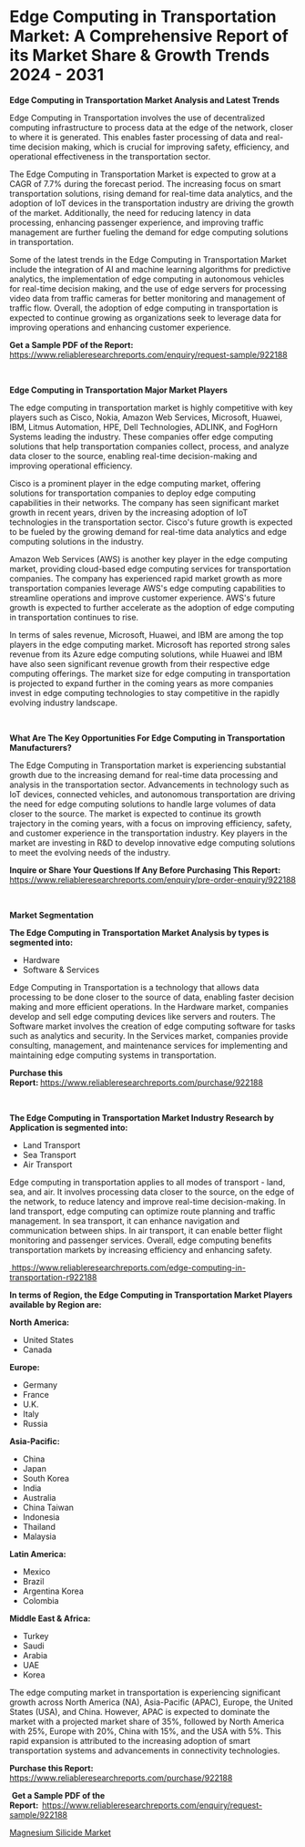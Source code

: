 <p><h1>Edge Computing in Transportation Market: A Comprehensive Report of its Market Share & Growth Trends 2024 - 2031</h1></p><p><strong>Edge Computing in Transportation Market Analysis and Latest Trends</strong></p>
<p><p>Edge Computing in Transportation involves the use of decentralized computing infrastructure to process data at the edge of the network, closer to where it is generated. This enables faster processing of data and real-time decision making, which is crucial for improving safety, efficiency, and operational effectiveness in the transportation sector.</p><p>The Edge Computing in Transportation Market is expected to grow at a CAGR of 7.7% during the forecast period. The increasing focus on smart transportation solutions, rising demand for real-time data analytics, and the adoption of IoT devices in the transportation industry are driving the growth of the market. Additionally, the need for reducing latency in data processing, enhancing passenger experience, and improving traffic management are further fueling the demand for edge computing solutions in transportation.</p><p>Some of the latest trends in the Edge Computing in Transportation Market include the integration of AI and machine learning algorithms for predictive analytics, the implementation of edge computing in autonomous vehicles for real-time decision making, and the use of edge servers for processing video data from traffic cameras for better monitoring and management of traffic flow. Overall, the adoption of edge computing in transportation is expected to continue growing as organizations seek to leverage data for improving operations and enhancing customer experience.</p></p>
<p><strong>Get a Sample PDF of the Report:&nbsp;</strong> <a href="https://www.reliableresearchreports.com/enquiry/request-sample/922188">https://www.reliableresearchreports.com/enquiry/request-sample/922188</a></p>
<p>&nbsp;</p>
<p><strong>Edge Computing in Transportation Major Market Players</strong></p>
<p><p>The edge computing in transportation market is highly competitive with key players such as Cisco, Nokia, Amazon Web Services, Microsoft, Huawei, IBM, Litmus Automation, HPE, Dell Technologies, ADLINK, and FogHorn Systems leading the industry. These companies offer edge computing solutions that help transportation companies collect, process, and analyze data closer to the source, enabling real-time decision-making and improving operational efficiency.</p><p>Cisco is a prominent player in the edge computing market, offering solutions for transportation companies to deploy edge computing capabilities in their networks. The company has seen significant market growth in recent years, driven by the increasing adoption of IoT technologies in the transportation sector. Cisco's future growth is expected to be fueled by the growing demand for real-time data analytics and edge computing solutions in the industry.</p><p>Amazon Web Services (AWS) is another key player in the edge computing market, providing cloud-based edge computing services for transportation companies. The company has experienced rapid market growth as more transportation companies leverage AWS's edge computing capabilities to streamline operations and improve customer experience. AWS's future growth is expected to further accelerate as the adoption of edge computing in transportation continues to rise.</p><p>In terms of sales revenue, Microsoft, Huawei, and IBM are among the top players in the edge computing market. Microsoft has reported strong sales revenue from its Azure edge computing solutions, while Huawei and IBM have also seen significant revenue growth from their respective edge computing offerings. The market size for edge computing in transportation is projected to expand further in the coming years as more companies invest in edge computing technologies to stay competitive in the rapidly evolving industry landscape.</p></p>
<p>&nbsp;</p>
<p><strong>What Are The Key Opportunities For Edge Computing in Transportation Manufacturers?</strong></p>
<p><p>The Edge Computing in Transportation market is experiencing substantial growth due to the increasing demand for real-time data processing and analysis in the transportation sector. Advancements in technology such as IoT devices, connected vehicles, and autonomous transportation are driving the need for edge computing solutions to handle large volumes of data closer to the source. The market is expected to continue its growth trajectory in the coming years, with a focus on improving efficiency, safety, and customer experience in the transportation industry. Key players in the market are investing in R&D to develop innovative edge computing solutions to meet the evolving needs of the industry.</p></p>
<p><strong>Inquire or Share Your Questions If Any Before Purchasing This Report:</strong> <a href="https://www.reliableresearchreports.com/enquiry/pre-order-enquiry/922188">https://www.reliableresearchreports.com/enquiry/pre-order-enquiry/922188</a></p>
<p>&nbsp;</p>
<p><strong>Market Segmentation</strong></p>
<p><strong>The Edge Computing in Transportation Market Analysis by types is segmented into:</strong></p>
<p><ul><li>Hardware</li><li>Software & Services</li></ul></p>
<p><p>Edge Computing in Transportation is a technology that allows data processing to be done closer to the source of data, enabling faster decision making and more efficient operations. In the Hardware market, companies develop and sell edge computing devices like servers and routers. The Software market involves the creation of edge computing software for tasks such as analytics and security. In the Services market, companies provide consulting, management, and maintenance services for implementing and maintaining edge computing systems in transportation.</p></p>
<p><strong>Purchase this Report:&nbsp;</strong><a href="https://www.reliableresearchreports.com/purchase/922188">https://www.reliableresearchreports.com/purchase/922188</a></p>
<p>&nbsp;</p>
<p><strong>The Edge Computing in Transportation Market Industry Research by Application is segmented into:</strong></p>
<p><ul><li>Land Transport</li><li>Sea Transport</li><li>Air Transport</li></ul></p>
<p><p>Edge computing in transportation applies to all modes of transport - land, sea, and air. It involves processing data closer to the source, on the edge of the network, to reduce latency and improve real-time decision-making. In land transport, edge computing can optimize route planning and traffic management. In sea transport, it can enhance navigation and communication between ships. In air transport, it can enable better flight monitoring and passenger services. Overall, edge computing benefits transportation markets by increasing efficiency and enhancing safety.</p></p>
<p><a href="https://www.reliableresearchreports.com/edge-computing-in-transportation-r922188">&nbsp;https://www.reliableresearchreports.com/edge-computing-in-transportation-r922188</a></p>
<p><strong>In terms of Region, the Edge Computing in Transportation Market Players available by Region are:</strong></p>
<p>
    <p> <strong> North America: </strong>
        <ul>
            <li>United States</li>
            <li>Canada</li>
        </ul>
        </p> 
    <p> <strong> Europe: </strong>
        <ul>
            <li>Germany</li>
            <li>France</li>
            <li>U.K.</li>
            <li>Italy</li>
            <li>Russia</li>
        </ul>
        </p> 
    <p> <strong> Asia-Pacific: </strong>
        <ul>
            <li>China</li>
            <li>Japan</li>
            <li>South Korea</li>
            <li>India</li>
            <li>Australia</li>
            <li>China Taiwan</li>
            <li>Indonesia</li>
            <li>Thailand</li>
            <li>Malaysia</li>
        </ul>
        </p> 
    <p> <strong> Latin America: </strong>
        <ul>
            <li>Mexico</li>
            <li>Brazil</li>
            <li>Argentina Korea</li>
            <li>Colombia</li>
        </ul>
        </p> 
    <p> <strong> Middle East & Africa: </strong>
        <ul>
            <li>Turkey</li>
            <li>Saudi</li>
            <li>Arabia</li>
            <li>UAE</li>
            <li>Korea</li>
        </ul>
    </p>
    </p>
<p><p>The edge computing market in transportation is experiencing significant growth across North America (NA), Asia-Pacific (APAC), Europe, the United States (USA), and China. However, APAC is expected to dominate the market with a projected market share of 35%, followed by North America with 25%, Europe with 20%, China with 15%, and the USA with 5%. This rapid expansion is attributed to the increasing adoption of smart transportation systems and advancements in connectivity technologies.</p></p>
<p><strong>Purchase this Report: </strong><a href="https://www.reliableresearchreports.com/purchase/922188">https://www.reliableresearchreports.com/purchase/922188</a></p>
<p>&nbsp;<strong>Get a Sample PDF of the Report:&nbsp;&nbsp;</strong><a href="https://www.reliableresearchreports.com/enquiry/request-sample/922188">https://www.reliableresearchreports.com/enquiry/request-sample/922188</a></p>
<p><strong></strong></p>
<p><p><a href="https://github.com/lizaRempel/Market-Research-Report-List-1/blob/main/magnesium-silicide-market.md">Magnesium Silicide Market</a></p></p>